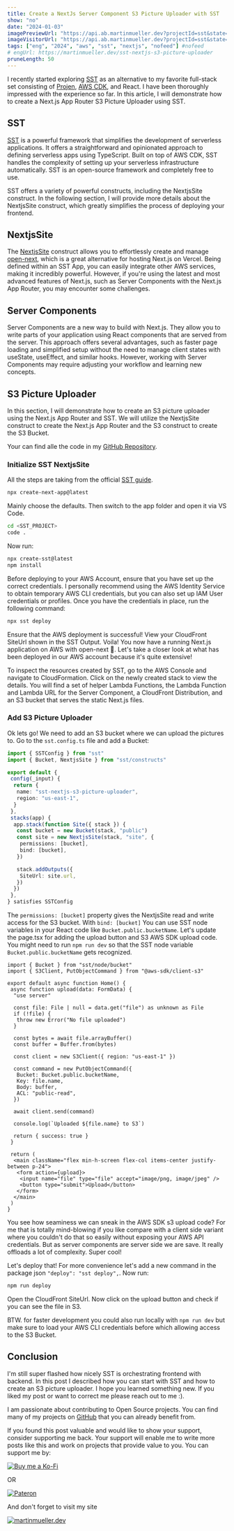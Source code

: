 ```yaml
---
title: Create a NextJs Server Component S3 Picture Uploader with SST
show: "no"
date: "2024-01-03"
imagePreviewUrl: "https://api.ab.martinmueller.dev?projectId=sst&state=preview"
imageVisitorUrl: "https://api.ab.martinmueller.dev?projectId=sst&state=visitor"
tags: ["eng", "2024", "aws", "sst", "nextjs", "nofeed"] #nofeed
# engUrl: https://martinmueller.dev/sst-nextjs-s3-picture-uploader
pruneLength: 50
---
```


I recently started exploring [SST](https://github.com/sst/sst) as an alternative to my favorite full-stack set consisting of [Projen](https://github.com/projen/projen), [AWS CDK](https://github.com/aws/aws-cdk), and React. I have been thoroughly impressed with the experience so far. In this article, I will demonstrate how to create a Next.js App Router S3 Picture Uploader using SST.

## SST

[SST](https://github.com/sst/sst) is a powerful framework that simplifies the development of serverless applications. It offers a straightforward and opinionated approach to defining serverless apps using TypeScript. Built on top of AWS CDK, SST handles the complexity of setting up your serverless infrastructure automatically. SST is an open-source framework and completely free to use.

SST offers a variety of powerful constructs, including the NextjsSite construct. In the following section, I will provide more details about the NextjsSite construct, which greatly simplifies the process of deploying your frontend.

## NextjsSite

The [NextjsSite](https://docs.sst.dev/constructs/NextjsSite) construct allows you to effortlessly create and manage [open-next](https://github.com/sst/open-next), which is a great alternative for hosting Next.js on Vercel. Being defined within an SST App, you can easily integrate other AWS services, making it incredibly powerful. However, if you're using the latest and most advanced features of Next.js, such as Server Components with the Next.js App Router, you may encounter some challenges.

## Server Components

Server Components are a new way to build with Next.js. They allow you to write parts of your application using React components that are served from the server. This approach offers several advantages, such as faster page loading and simplified setup without the need to manage client states with useState, useEffect, and similar hooks. However, working with Server Components may require adjusting your workflow and learning new concepts.

## S3 Picture Uploader

In this section, I will demonstrate how to create an S3 picture uploader using the Next.js App Router and SST. We will utilize the NextjsSite construct to create the Next.js App Router and the S3 construct to create the S3 Bucket.

Your can find alle the code in my [GitHub Repository](https://github.com/mmuller88/sst-nextjs-s3-picture-uploader).

### Initialize SST NextjsSite

All the steps are taking from the official [SST guide](https://docs.sst.dev/start/nextjs).

```bash
npx create-next-app@latest
```

Mainly choose the defaults. Then switch to the app folder and open it via VS Code.

```bash
cd <SST_PROJECT>
code .
```

Now run:

```bash
npx create-sst@latest
npm install
```

Before deploying to your AWS Account, ensure that you have set up the correct credentials. I personally recommend using the AWS Identity Service to obtain temporary AWS CLI credentials, but you can also set up IAM User credentials or profiles. Once you have the credentials in place, run the following command:

```bash
npx sst deploy
```

Ensure that the AWS deployment is successful! View your CloudFront SiteUrl shown in the SST Output. Voila! You now have a running Next.js application on AWS with open-next 🤯. Let's take a closer look at what has been deployed in our AWS account because it's quite extensive!

To inspect the resources created by SST, go to the AWS Console and navigate to CloudFormation. Click on the newly created stack to view the details. You will find a set of helper Lambda Functions, the Lambda Function and Lambda URL for the Server Component, a CloudFront Distribution, and an S3 bucket that serves the static Next.js files.

### Add S3 Picture Uploader

Ok lets go! We need to add an S3 bucket where we can upload the pictures to. Go to the `sst.config.ts` file and add a Bucket:

```ts
import { SSTConfig } from "sst"
import { Bucket, NextjsSite } from "sst/constructs"

export default {
 config(_input) {
  return {
   name: "sst-nextjs-s3-picture-uploader",
   region: "us-east-1",
  }
 },
 stacks(app) {
  app.stack(function Site({ stack }) {
   const bucket = new Bucket(stack, "public")
   const site = new NextjsSite(stack, "site", {
    permissions: [bucket],
    bind: [bucket],
   })

   stack.addOutputs({
    SiteUrl: site.url,
   })
  })
 },
} satisfies SSTConfig
```

The `permissions: [bucket]` property gives the NextjsSite read and write access for the S3 bucket. With `bind: [bucket]` You can use SST node variables in your React code like `Bucket.public.bucketName`. Let's update the page.tsx for adding the upload button and S3 AWS SDK upload code. You might need to run `npm run dev` so that the SST node variable `Bucket.public.bucketName` gets recognized.

```tsx
import { Bucket } from "sst/node/bucket"
import { S3Client, PutObjectCommand } from "@aws-sdk/client-s3"

export default async function Home() {
 async function upload(data: FormData) {
  "use server"

  const file: File | null = data.get("file") as unknown as File
  if (!file) {
   throw new Error("No file uploaded")
  }

  const bytes = await file.arrayBuffer()
  const buffer = Buffer.from(bytes)

  const client = new S3Client({ region: "us-east-1" })

  const command = new PutObjectCommand({
   Bucket: Bucket.public.bucketName,
   Key: file.name,
   Body: buffer,
   ACL: "public-read",
  })

  await client.send(command)

  console.log(`Uploaded ${file.name} to S3`)

  return { success: true }
 }

 return (
  <main className="flex min-h-screen flex-col items-center justify-between p-24">
   <form action={upload}>
    <input name="file" type="file" accept="image/png, image/jpeg" />
    <button type="submit">Upload</button>
   </form>
  </main>
 )
}
```

You see how seaminess we can sneak in the AWS SDK s3 upload code? For me that is totally mind-blowing if you like compare with a client side variant where you couldn't do that so easily without exposing your AWS API credentials. But as server components are server side we are save. It really offloads a lot of complexity. Super cool!

Let's deploy that! For more convenience let's add a new command in the package json `"deploy": "sst deploy",`. Now run:

```bash
npm run deploy
```

Open the CloudFront SiteUrl. Now click on the upload button and check if you can see the file in S3.

BTW. for faster development you could also run locally with `npm run dev` but make sure to load your AWS CLI credentials before which allowing access to the S3 Bucket.

## Conclusion

I'm still super flashed how nicely SST is orchestrating frontend with backend. In this post I described how you can start with SST and how to create an S3 picture uploader. I hope you learned something new. If you liked my post or want to correct me please reach out to me :).

I am passionate about contributing to Open Source projects. You can find many of my projects on [GitHub](https://github.com/mmuller88) that you can already benefit from.

If you found this post valuable and would like to show your support, consider supporting me back. Your support will enable me to write more posts like this and work on projects that provide value to you. You can support me by:

[![Buy me a Ko-Fi](https://storage.ko-fi.com/cdn/useruploads/png_d554a01f-60f0-4969-94d1-7b69f3e28c2fcover.jpg?v=69a332f2-b808-4369-8ba3-dae0d1100dd4)](https://ko-fi.com/T6T1BR59W)

OR

[![Pateron](https://theastrologypodcast.com/wp-content/uploads/2015/06/become-my-patron-05.jpg)](https://www.patreon.com/bePatron?u=29010217)

And don't forget to visit my site

[![martinmueller.dev](https://martinmueller.dev/static/84caa5292a6d0c37c48ae280d04b5fa6/a7715/joint.jpg)](https://martinmueller.dev/resume)
